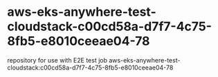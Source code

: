 # aws-eks-anywhere-test-cloudstack-c00cd58a-d7f7-4c75-8fb5-e8010ceeae04-78
repository for use with E2E test job aws-eks-anywhere-test-cloudstack:c00cd58a-d7f7-4c75-8fb5-e8010ceeae04-78
